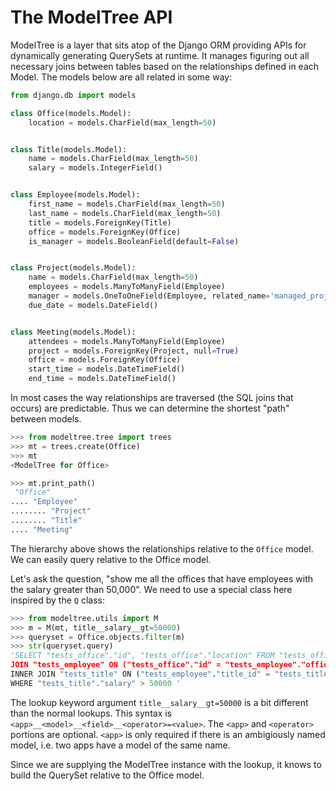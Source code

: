 The ModelTree API
=================

ModelTree is a layer that sits atop of the Django ORM providing APIs for
dynamically generating QuerySets at runtime. It manages figuring out all
necessary joins between tables based on the relationships defined in each
Model. The models below are all related in some way:

```python
from django.db import models

class Office(models.Model):
    location = models.CharField(max_length=50)


class Title(models.Model):
    name = models.CharField(max_length=50)
    salary = models.IntegerField()


class Employee(models.Model):
    first_name = models.CharField(max_length=50)
    last_name = models.CharField(max_length=50)
    title = models.ForeignKey(Title)
    office = models.ForeignKey(Office)
    is_manager = models.BooleanField(default=False)


class Project(models.Model):
    name = models.CharField(max_length=50)
    employees = models.ManyToManyField(Employee)
    manager = models.OneToOneField(Employee, related_name='managed_projects')
    due_date = models.DateField()


class Meeting(models.Model):
    attendees = models.ManyToManyField(Employee)
    project = models.ForeignKey(Project, null=True)
    office = models.ForeignKey(Office)
    start_time = models.DateTimeField()
    end_time = models.DateTimeField()
```

In most cases the way relationships are traversed (the SQL joins that
occurs) are predictable. Thus we can determine the shortest "path" between
models.

```python
>>> from modeltree.tree import trees
>>> mt = trees.create(Office)
>>> mt
<ModelTree for Office>

>>> mt.print_path()
 "Office"
.... "Employee"
........ "Project"
........ "Title"
.... "Meeting"
```

The hierarchy above shows the relationships relative to the ``Office`` model.
We can easily query relative to the Office model.

Let's ask the question, "show me all the offices that have employees with the
salary greater than 50,000". We need to use a special class here inspired by
the ``Q`` class:

```python
>>> from modeltree.utils import M
>>> m = M(mt, title__salary__gt=50000)
>>> queryset = Office.objects.filter(m)
>>> str(queryset.query)
'SELECT "tests_office"."id", "tests_office"."location" FROM "tests_office" INNER
JOIN "tests_employee" ON ("tests_office"."id" = "tests_employee"."office_id")
INNER JOIN "tests_title" ON ("tests_employee"."title_id" = "tests_title"."id")
WHERE "tests_title"."salary" > 50000 '
```

The lookup keyword argument ``title__salary__gt=50000`` is a bit different than
the normal lookups. This syntax is ``<app>__<model>__<field>__<operator>=<value>``.
The ``<app>`` and ``<operator>`` portions are optional. ``<app>`` is only required
if there is an ambigiously named model, i.e. two apps have a model of the same
name.

Since we are supplying the ModelTree instance with the lookup, it knows to
build the QuerySet relative to the Office model.
